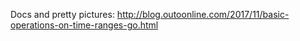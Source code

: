 Docs and pretty pictures: http://blog.outoonline.com/2017/11/basic-operations-on-time-ranges-go.html


